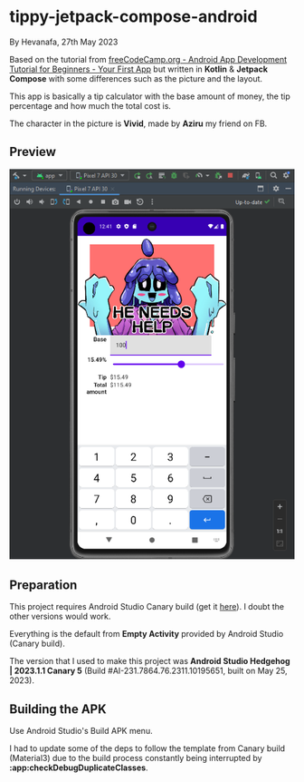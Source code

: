 # tippy-jetpack-compose-android

By Hevanafa, 27th May 2023

Based on the tutorial from [freeCodeCamp.org - Android App Development Tutorial for Beginners - Your First App](https://www.youtube.com/watch?v=FjrKMcnKahY) but written in **Kotlin** &amp; **Jetpack Compose** with some differences such as the picture and the layout.

This app is basically a tip calculator with the base amount of money, the tip percentage and how much the total cost is.

The character in the picture is **Vivid**, made by **Aziru** my friend on FB.


## Preview

![Emulator Preview](./tippy_emulator_preview.png)


## Preparation

This project requires Android Studio Canary build (get it [here](https://developer.android.com/studio/preview)).  I doubt the other versions would work.

Everything is the default from **Empty Activity** provided by Android Studio (Canary build).

The version that I used to make this project was **Android Studio Hedgehog | 2023.1.1 Canary 5** (Build #AI-231.7864.76.2311.10195651, built on May 25, 2023).


## Building the APK

Use Android Studio's Build APK menu.

I had to update some of the deps to follow the template from Canary build (Material3) due to the build process constantly being interrupted by **:app:checkDebugDuplicateClasses**.

